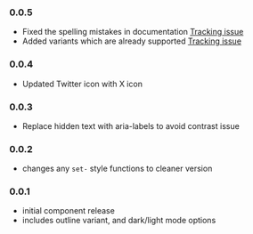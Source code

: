 ### 0.0.5
* Fixed the spelling mistakes in documentation [Tracking issue](https://github.com/visual-framework/vf-core/issues/2038)
* Added variants which are already supported [Tracking issue](https://github.com/visual-framework/vf-core/issues/2038)

### 0.0.4
* Updated Twitter icon with X icon

### 0.0.3
* Replace hidden text with aria-labels to avoid contrast issue

### 0.0.2

* changes any `set-` style functions to cleaner version

### 0.0.1

* initial component release
* includes outline variant, and dark/light mode options
